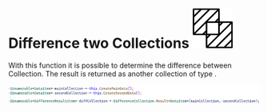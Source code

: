 # Difference two Collections <img src="./DifferenceCollection.png" style="width:80px;"/>

With this function it is possible to determine the difference between Collection. The result is returned as another collection of type <DifferenceResultItem>.

<img src="./Source_1.png" style="width:800px;"/>
